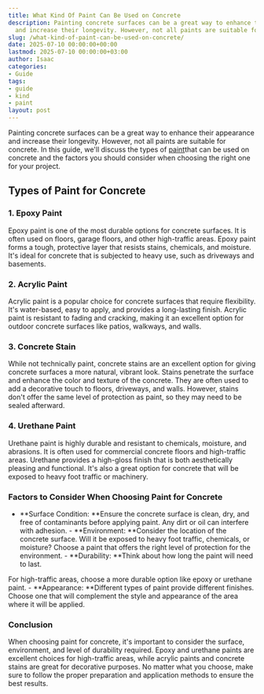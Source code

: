 ```yaml
---
title: What Kind Of Paint Can Be Used on Concrete
description: Painting concrete surfaces can be a great way to enhance their appearance
  and increase their longevity. However, not all paints are suitable for concrete.
slug: /what-kind-of-paint-can-be-used-on-concrete/
date: 2025-07-10 00:00:00+00:00
lastmod: 2025-07-10 00:00:00+03:00
author: Isaac
categories:
- Guide
tags:
- guide
- kind
- paint
layout: post
---
```

Painting concrete surfaces can be a great way to enhance their appearance and increase their longevity. However, not all paints are suitable for concrete. In this guide, we'll discuss the types of [paint](https://pestpolicy.com/what-kind-of-paint-to-use-on-bathroom-cabinets/)that can be used on concrete and the factors you should consider when choosing the right one for your project.

##  Types of Paint for Concrete

###  1. Epoxy Paint

Epoxy paint is one of the most durable options for concrete surfaces. It is often used on floors, garage floors, and other high-traffic areas. Epoxy paint forms a tough, protective layer that resists stains, chemicals, and moisture. It's ideal for concrete that is subjected to heavy use, such as driveways and basements.

###  2. Acrylic Paint

Acrylic paint is a popular choice for concrete surfaces that require flexibility. It's water-based, easy to apply, and provides a long-lasting finish. Acrylic paint is resistant to fading and cracking, making it an excellent option for outdoor concrete surfaces like patios, walkways, and walls.

###  3. Concrete Stain

While not technically paint, concrete stains are an excellent option for giving concrete surfaces a more natural, vibrant look. Stains penetrate the surface and enhance the color and texture of the concrete. They are often used to add a decorative touch to floors, driveways, and walls. However, stains don't offer the same level of protection as paint, so they may need to be sealed afterward.

###  4. Urethane Paint

Urethane paint is highly durable and resistant to chemicals, moisture, and abrasions. It is often used for commercial concrete floors and high-traffic areas. Urethane provides a high-gloss finish that is both aesthetically pleasing and functional. It's also a great option for concrete that will be exposed to heavy foot traffic or machinery.

###  Factors to Consider When Choosing Paint for Concrete

- **Surface Condition: **Ensure the concrete surface is clean, dry, and free of contaminants before applying paint. Any dirt or oil can interfere with adhesion. - **Environment: **Consider the location of the concrete surface. Will it be exposed to heavy foot traffic, chemicals, or moisture? Choose a paint that offers the right level of protection for the environment. - **Durability: **Think about how long the paint will need to last.

For high-traffic areas, choose a more durable option like epoxy or urethane paint. - **Appearance: **Different types of paint provide different finishes. Choose one that will complement the style and appearance of the area where it will be applied.

###  Conclusion

When choosing paint for concrete, it's important to consider the surface, environment, and level of durability required. Epoxy and urethane paints are excellent choices for high-traffic areas, while acrylic paints and concrete stains are great for decorative purposes. No matter what you choose, make sure to follow the proper preparation and application methods to ensure the best results.
